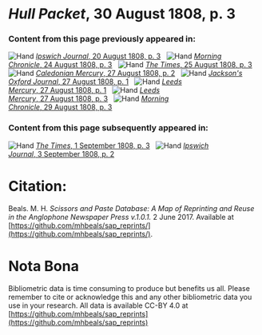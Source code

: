 # *Hull Packet*, 30 August 1808, p. 3  
  
### Content from this page previously appeared in:  
![Hand](http://scissorsandpaste.net/wp-content/uploads/2017/06/smallhandpointer.png) [*Ipswich Journal*, 20 August 1808, p. 3](https://mhbeals.github.io/sap_html/Ipswich-Journal/Ipswich-Journal-20-August-1808-p-3)  
![Hand](http://scissorsandpaste.net/wp-content/uploads/2017/06/smallhandpointer.png) [*Morning Chronicle*, 24 August 1808, p. 3](https://mhbeals.github.io/sap_html/Morning-Chronicle/Morning-Chronicle-24-August-1808-p-3)  
![Hand](http://scissorsandpaste.net/wp-content/uploads/2017/06/smallhandpointer.png) [*The Times*, 25 August 1808, p. 3](https://mhbeals.github.io/sap_html/The-Times/The-Times-25-August-1808-p-3)  
![Hand](http://scissorsandpaste.net/wp-content/uploads/2017/06/smallhandpointer.png) [*Caledonian Mercury*, 27 August 1808, p. 2](https://mhbeals.github.io/sap_html/Caledonian-Mercury/Caledonian-Mercury-27-August-1808-p-2)  
![Hand](http://scissorsandpaste.net/wp-content/uploads/2017/06/smallhandpointer.png) [*Jackson's Oxford Journal*, 27 August 1808, p. 1](https://mhbeals.github.io/sap_html/Jackson's-Oxford-Journal/Jackson's-Oxford-Journal-27-August-1808-p-1)  
![Hand](http://scissorsandpaste.net/wp-content/uploads/2017/06/smallhandpointer.png) [*Leeds Mercury*, 27 August 1808, p. 1](https://mhbeals.github.io/sap_html/Leeds-Mercury/Leeds-Mercury-27-August-1808-p-1)  
![Hand](http://scissorsandpaste.net/wp-content/uploads/2017/06/smallhandpointer.png) [*Leeds Mercury*, 27 August 1808, p. 3](https://mhbeals.github.io/sap_html/Leeds-Mercury/Leeds-Mercury-27-August-1808-p-3)  
![Hand](http://scissorsandpaste.net/wp-content/uploads/2017/06/smallhandpointer.png) [*Morning Chronicle*, 29 August 1808, p. 3](https://mhbeals.github.io/sap_html/Morning-Chronicle/Morning-Chronicle-29-August-1808-p-3)  
  
### Content from this page subsequently appeared in:  
![Hand](http://scissorsandpaste.net/wp-content/uploads/2017/06/smallhandpointer.png) [*The Times*, 1 September 1808, p. 3](https://mhbeals.github.io/sap_html/The-Times/The-Times-1-September-1808-p-3)  
![Hand](http://scissorsandpaste.net/wp-content/uploads/2017/06/smallhandpointer.png) [*Ipswich Journal*, 3 September 1808, p. 2](https://mhbeals.github.io/sap_html/Ipswich-Journal/Ipswich-Journal-3-September-1808-p-2)  


# Citation: 

Beals. M. H. *Scissors and Paste Database: A Map of Reprinting and Reuse in the Anglophone Newspaper Press v.1.0.1.* 2 June 2017. Available at [https://github.com/mhbeals/sap_reprints/](https://github.com/mhbeals/sap_reprints/). 

# Nota Bona

Bibliometric data is time consuming to produce but benefits us all. Please remember to cite or acknowledge this and any other bibliometric data you use in your research. All data is available CC-BY 4.0 at [https://github.com/mhbeals/sap_reprints](https://github.com/mhbeals/sap_reprints)